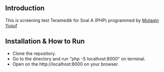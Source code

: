 ## Introduction

This is screening test Teramedik for Soal A (PHP) programmed by [Mutaqin Yusuf](https://www.linkedin.com/in/mutaqin-yusuf/)

## Installation & How to Run

- Clone the repository.
- Go to the directory and run "php -S localhost:8000" on terminal.
- Open on the http://localhost:8000 on your browser.